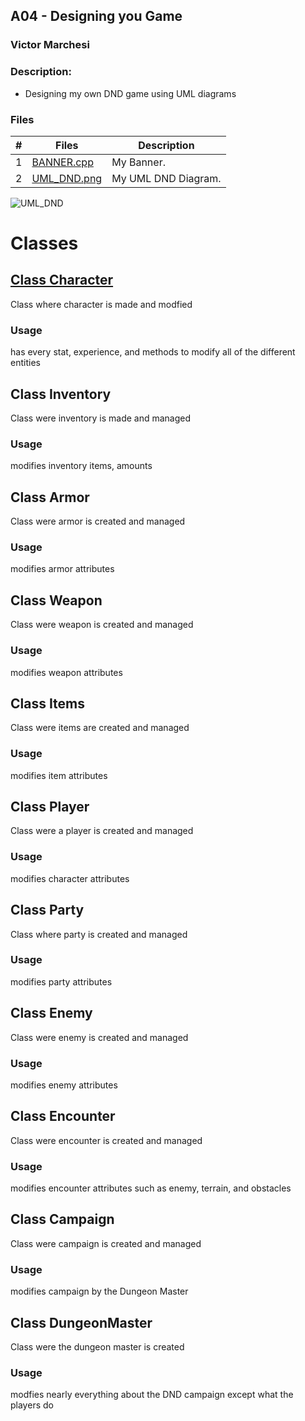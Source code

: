 ## A04 - Designing you Game
### Victor Marchesi
### Description:
- Designing my own DND game using UML diagrams

### Files
|   #   | Files    | Description                      |
| :---: | -------- | -------------------------------- |
|   1   | [BANNER.cpp](./BANNER.cpp) | My Banner. |
|   2   | [UML_DND.png](./UML_DND.png) | My UML DND Diagram. |

![UML_DND](https://user-images.githubusercontent.com/91359207/236106847-05bd4b21-04f1-4f2f-8c82-2a0978fb621b.png)

# Classes
## [Class Character](https://github.com/Vizemo/2143-OOP-Marchesi/blob/main/Assignments/A05/Classes/character.png)
Class where character is made and modfied
### Usage
has every stat, experience, and methods to modify all of the different entities

## Class Inventory
Class were inventory is made and managed
### Usage
modifies inventory items, amounts

## Class Armor
Class were armor is created and managed
### Usage
modifies armor attributes

## Class Weapon
Class were weapon is created and managed
### Usage
modifies weapon attributes

## Class Items
Class were items are created and managed
### Usage
modifies item attributes

## Class Player
Class were a player is created and managed
### Usage
modifies character attributes

## Class Party
Class where party is created and managed
### Usage
modifies party attributes

## Class Enemy
Class were enemy is created and managed
### Usage
modifies enemy attributes

## Class Encounter
Class were encounter is created and managed
### Usage
modifies encounter attributes such as enemy, terrain, and obstacles

## Class Campaign
Class were campaign is created and managed
### Usage
modifies campaign by the Dungeon Master

## Class DungeonMaster
Class were the dungeon master is created
### Usage
modfies nearly everything about the DND campaign except what the players do
